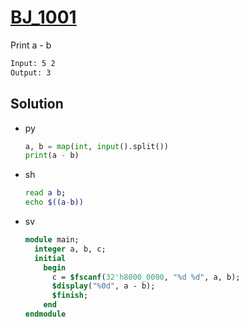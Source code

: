 # [BJ_1001](https://acmicpc.net/problem/1001)

Print a - b

```txt
Input: 5 2
Output: 3
```

## Solution

* py

  ```py
  a, b = map(int, input().split())
  print(a - b)
  ```

* sh

  ```sh
  read a b;
  echo $((a-b))
  ```

* sv

  ```sv
  module main;
    integer a, b, c;
    initial
      begin
        c = $fscanf(32'h8000_0000, "%d %d", a, b);
        $display("%0d", a - b);
        $finish;
      end
  endmodule
  ```
